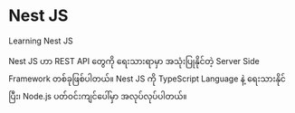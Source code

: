 # Nest JS
Learning Nest JS 

Nest JS ဟာ REST API တွေကို ရေးသားရာမှာ အသုံးပြုနိုင်တဲ့ Server Side Framework တစ်ခုဖြစ်ပါတယ်။ Nest JS ကို TypeScript Language နဲ့ ရေးသားနိုင်ပြီး၊ Node.js ပတ်ဝင်းကျင်ပေါ်မှာ အလုပ်လုပ်ပါတယ်။
